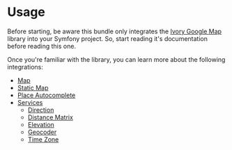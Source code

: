 # Usage

Before starting, be aware this bundle only integrates the [Ivory Google Map](https://github.com/bresam/ivory-google-map) 
library into your Symfony project. So, start reading it's documentation before reading this one.

Once you're familiar with the library, you can learn more about the following integrations:

 - [Map](/docs/map.md)
 - [Static Map](/docs/static_map.md)
 - [Place Autocomplete](/docs/place_autocomplete.md)
 - [Services](/docs/service/index.md)
     - [Direction](/docs/service/direction.md)
     - [Distance Matrix](/docs/service/distance_matrix.md)
     - [Elevation](/docs/service/elevation.md)
     - [Geocoder](/docs/service/geocoder.md)
     - [Time Zone](/docs/service/time_zone.md)
